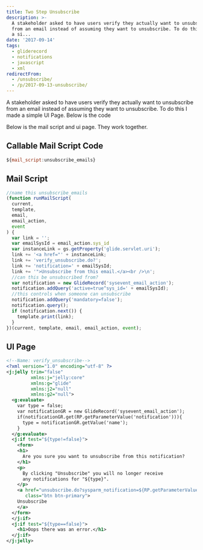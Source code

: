 ```yaml
---
title: Two Step Unsubscribe
description: >-
  A stakeholder asked to have users verify they actually want to unsubscribe
  from an email instead of assuming they want to unsubscribe. To do this I made
  a si...
date: '2017-09-14'
tags:
  - gliderecord
  - notifications
  - javascript
  - xml
redirectFrom:
  - /unsubscribe/
  - /p/2017-09-13-unsubscribe/
---
```


<!--StartFragment-->

A stakeholder asked to have users verify they actually want to unsubscribe from an email instead of assuming they want to unsubscribe. To do this I made a simple UI Page. Below is the code

Below is the mail script and ui page. They work together.

## Callable Mail Script Code

```js
${mail_script:unsubscribe_emails}
```

## Mail Script

```javascript
//name this unsubscribe_emails
(function runMailScript(
  current, 
  template, 
  email, 
  email_action, 
  event
) {
  var link = '';
  var emailSysId = email_action.sys_id
  var instanceLink = gs.getProperty('glide.servlet.uri');
  link += '<a href="' + instanceLink;
  link += 'verify_unsubscribe.do?';
  link += 'notification=' + emailSysId;
  link += '">Unsubscribe from this email.</a><br />\n';
  //can this be unsubscribed from?
  var notification = new GlideRecord('sysevent_email_action');
  notification.addQuery('active=true^sys_id=' + emailSysId);
  //this controls when someone can unsubscribe
  notification.addQuery('mandatory=false'); 
  notification.query();
  if (notification.next()) {
    template.print(link);
  }
})(current, template, email, email_action, event);
```

## UI Page

```xml
<!--Name: verify_unsubscribe-->
<?xml version="1.0" encoding="utf-8" ?>
<j:jelly trim="false" 
         xmlns:j="jelly:core" 
         xmlns:g="glide" 
         xmlns:j2="null" 
         xmlns:g2="null">
  <g:evaluate>
    var type = false;
    var notificationGR = new GlideRecord('sysevent_email_action');
    if(notificationGR.get(RP.getParameterValue('notification'))){
      type = notificationGR.getValue('name');
    }
  </g:evaluate>
  <j:if test="${type!=false}">
    <form>
    <h1>
      Are you sure you want to unsubscribe from this notification?
    </h1>
    <p>
      By clicking "Unsubscribe" you will no longer receive
      any notifications for "${type}".
    </p>
    <a href="unsubscribe.do?sysparm_notification=${RP.getParameterValue('notification')}" 
       class="btn btn-primary">
    Unsubscribe
    </a>
  </form>
  </j:if>
  <j:if test="${type==false}">
    <h1>Oops there was an error.</h1>
  </j:if>
</j:jelly>
```

<!--EndFragment-->